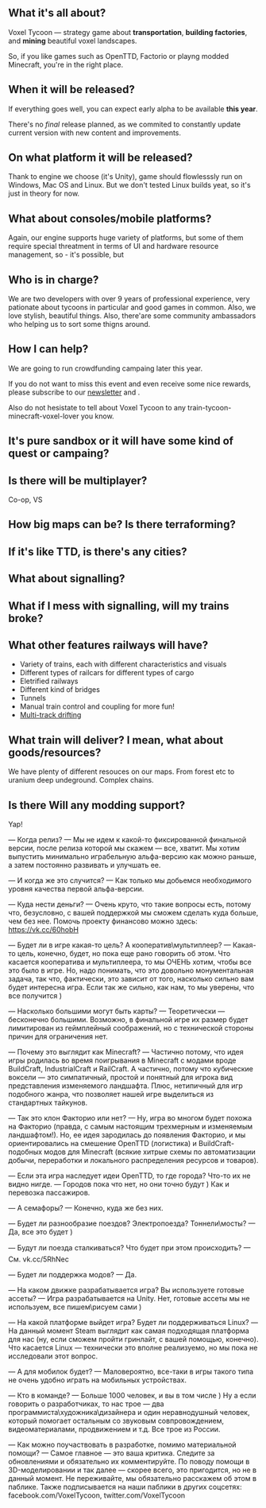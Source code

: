 ## What it's all about?

Voxel Tycoon — strategy game about **transportation**, **building&nbsp;factories**, and **mining** beautiful voxel landscapes.

So, if you like games such as OpenTTD, Factorio or playng modded Minecraft, you're in the right place.

## When it will be released?

If everything goes well, you can expect early alpha to be available **this year**.

There's no *final* release planned, as we commited to constantly update current version with new content and improvements.

## On what platform it will be released?

Thank to engine we choose (it's Unity), game should flowlesssly run on Windows, Mac OS and Linux. But we don't tested Linux builds yeat,
so it's just in theory for now.

## What about consoles/mobile platforms?

Again, our engine supports huge variety of platforms, but some of them require special threatment in terms of UI and hardware resource management, so - it's possible,
but

## Who is in charge?

We are two developers with over 9 years of professional experience, very pationate about tycoons in particular and good games in common.
Also, we love stylish, beautiful things. Also, there'are some community ambassadors who helping us to sort some thigns around.

## How I can help?

We are going to run crowdfunding campaing later this year.

If you do not want to miss this event and even receive some nice rewards, please subscribe to our [newsletter]() and .

Also do not hesistate to tell about Voxel Tycoon to any train-tycoon-minecraft-voxel-lover you know.

## It's pure sandbox or it will have some kind of quest or campaing?

## Is there will be multiplayer?

Co-op, VS

## How big maps can be? Is there terraforming?

## If it's like TTD, is there's any cities?

## What about signalling?

## What if I mess with signalling, will my trains broke?

## What other features railways will have?

* Variety of trains, each with different characteristics and visuals
* Different types of railcars for different types of cargo
* Eletrified railways
* Different kind of bridges
* Tunnels
* Manual train control and coupling for more fun!
* [Multi-track drifting]()

## What train will deliver? I mean, what about goods/resources?

We have plenty of different resouces on our maps. From forest etc to uranium deep undeground. Complex chains.

## Is there Will any modding support?

Yap!


— Когда релиз?
— Мы не идем к какой-то фиксированной финальной версии, после релиза которой мы скажем — все, хватит. Мы хотим выпустить минимально играбельную альфа-версию как можно раньше, а затем постоянно развивать и улучшать ее.

— И когда же это случится?
— Как только мы добьемся необходимого уровня качества первой альфа-версии.

— Куда нести деньги?
— Очень круто, что такие вопросы есть, потому что, безусловно, с вашей поддержкой мы сможем сделать куда больше, чем без нее. Помочь проекту финансово можно здесь: https://vk.cc/60hobH

— Будет ли в игре какая-то цель? А кооператив\мультиплеер?
— Какая-то цель, конечно, будет, но пока еще рано говорить об этом. Что касается кооператива и мультиплеера, то мы ОЧЕНЬ хотим, чтобы все это было в игре. Но, надо понимать, что это довольно монументальная задача, так что, фактически, это зависит от того, насколько сильно вам будет интересна игра. Если так же сильно, как нам, то мы уверены, что все получится )

— Насколько большими могут быть карты?
— Теоретически — бесконечно большими. Возможно, в финальной игре их размер будет лимитирован из геймплейный соображений, но с технической стороны причин для ограничения нет.

— Почему это выглядит как Minecraft?
— Частично потому, что идея игры родилась во время поигрывания в Minecraft с модами вроде BuildCraft, IndustrialCraft и RailCraft. А частично, потому что кубические воксели — это симпатичный, простой и понятный для игрока вид представления изменяемого ландшафта. Плюс, нетипичный для игр подобного жанра, что позволяет нашей игре выделиться из стандартных тайкунов.

— Так это клон Факторио или нет?
— Ну, игра во многом будет похожа на Факторио (правда, с самым настоящим трехмерным и изменяемым ландшафтом!). Но, ее идея зародилась до появления Факторио, и мы ориентировались на смешение OpenTTD (логистика) и BuildСraft-подобных модов для Minecraft (всякие хитрые схемы по автоматизации добычи, переработки и локального распределения ресурсов и товаров).

— Если эта игра наследует идеи OpenTTD, то где города? Что-то их не видно нигде.
— Городов пока что нет, но они точно будут ) Как и перевозка пассажиров.

— А семафоры?
— Конечно, куда же без них.

— Будет ли разнообразие поездов? Электропоезда? Тоннели\мосты?
— Да, все это будет )

— Будут ли поезда сталкиваться? Что будет при этом происходить?
— См. vk.cc/5RhNec

— Будет ли поддержка модов?
— Да.

— На каком движке разрабатывается игра? Вы используете готовые ассеты?
— Игра разрабатывается на Unity. Нет, готовые ассеты мы не используем, все пишем\рисуем сами )

— На какой платформе выйдет игра? Будет ли поддерживаться Linux?
— На данный момент Steam выглядит как самая подходящая платформа для нас (ну, если сможем пройти гринлайт, с вашей помощью, конечно). Что касается Linux — технически это вполне реализуемо, но мы пока не исследовали этот вопрос. 

— А для мобилок будет?
— Маловероятно, все-таки в игры такого типа не очень удобно играть на мобильных устройствах.

— Кто в команде?
— Больше 1000 человек, и вы в том числе ) Ну а если говорить о разработчиках, то нас трое — два программиста\художника\дизайнера и один неравнодушный человек, который помогает остальным со звуковым совпровождением, видеоматериалами, продвижением и т.д. Все трое из России.

— Как можно поучаствовать в разработке, помимо материальной помощи?
— Самое главное — это ваша критика. Следите за обновлениями и обязательно их комментируйте. По поводу помощи в 3D-моделировании и так далее — скорее всего, это пригодится, но не в данный момент. Не переживайте, мы обязательно расскажем об этом в паблике. Также подписывается на наши паблики в других соцсетях: facebook.com/VoxelTycoon, twitter.com/VoxelTycoon 